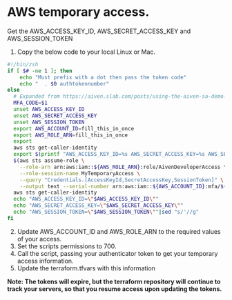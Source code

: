 # AWS temporary access.

Get the AWS_ACCESS_KEY_ID, AWS_SECRET_ACCESS_KEY and AWS_SESSION_TOKEN

1. Copy the below code to your local Linux or Mac.

```bash
#!/bin/zsh
if [ $# -ne 1 ]; then
	echo "Must prefix with a dot then pass the token code"
	echo "  . $0 authtokennumber"
else
  # Expanded from https://aiven.slab.com/posts/using-the-aiven-sa-demo-aws-account-ltbo8pha
  MFA_CODE=$1
  unset AWS_ACCESS_KEY_ID
  unset AWS_SECRET_ACCESS_KEY
  unset AWS_SESSION_TOKEN
  export AWS_ACCOUNT_ID=fill_this_in_once
  export AWS_ROLE_ARN=fill_this_in_once
  export 
  aws sts get-caller-identity
  export $(printf "AWS_ACCESS_KEY_ID=%s AWS_SECRET_ACCESS_KEY=%s AWS_SESSION_TOKEN=%s" \
  $(aws sts assume-role \
    --role-arn arn:aws:iam::${AWS_ROLE_ARN}:role/AivenDeveloperAccess \
    --role-session-name MyTemporaryAccess \
    --query "Credentials.[AccessKeyId,SecretAccessKey,SessionToken]" \
    --output text --serial-number arn:aws:iam::${AWS_ACCOUNT_ID}:mfa/${USER} --token-code ${MFA_CODE}))
  aws sts get-caller-identity
  echo "AWS_ACCESS_KEY_ID=\"$AWS_ACCESS_KEY_ID\""
  echo "AWS_SECRET_ACCESS_KEY=\"$AWS_SECRET_ACCESS_KEY\""
  echo "AWS_SESSION_TOKEN=\"$AWS_SESSION_TOKEN\""|sed "s/'//g"
fi
```

2. Update AWS_ACCOUNT_ID and AWS_ROLE_ARN to the required values of your access.
3. Set the scripts permissions to 700.
4. Call the script, passing your authenticator token to get your temporary access information.
5. Update the terraform.tfvars with this information

**Note: The tokens will expire, but the terraform repository will continue to track your servers, so that you resume
access upon updating the tokens.** 
